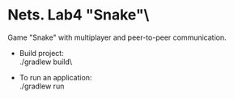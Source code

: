 # Nets. Lab4 "Snake"\
Game "Snake" with multiplayer and peer-to-peer communication.

* Build project:\
./gradlew build\


* To run an application:\
./gradlew run
